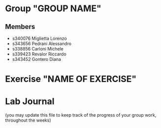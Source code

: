 # Group "GROUP NAME"

## Members
- s340076 Miglietta Lorenzo
- s343656 Pedrani Alessandro
- s338856 Carloni Michele
- s339423 Revalor Riccardo
- s343452 Gontero Diana

# Exercise "NAME OF EXERCISE"

# Lab Journal

(you may update this file to keep track of the progress of your group work, throughout the weeks)
